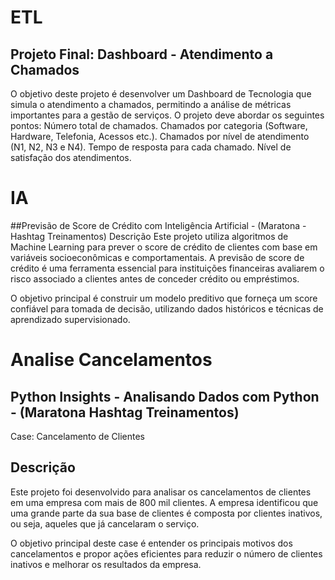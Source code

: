 # ETL
## Projeto Final: Dashboard - Atendimento a Chamados

O objetivo deste projeto é desenvolver um Dashboard de Tecnologia que simula o atendimento a chamados, permitindo a análise de métricas importantes para a gestão de serviços. O projeto deve abordar os seguintes pontos: Número total de chamados. Chamados por categoria (Software, Hardware, Telefonia, Acessos etc.). Chamados por nível de atendimento (N1, N2, N3 e N4). Tempo de resposta para cada chamado. Nível de satisfação dos atendimentos.

# IA
##Previsão de Score de Crédito com Inteligência Artificial - (Maratona - Hashtag Treinamentos)
Descrição
Este projeto utiliza algoritmos de Machine Learning para prever o score de crédito de clientes com base em variáveis socioeconômicas e comportamentais. A previsão de score de crédito é uma ferramenta essencial para instituições financeiras avaliarem o risco associado a clientes antes de conceder crédito ou empréstimos.

O objetivo principal é construir um modelo preditivo que forneça um score confiável para tomada de decisão, utilizando dados históricos e técnicas de aprendizado supervisionado.

# Analise Cancelamentos

## Python Insights - Analisando Dados com Python - (Maratona Hashtag Treinamentos)
Case: Cancelamento de Clientes

## Descrição
Este projeto foi desenvolvido para analisar os cancelamentos de clientes em uma empresa com mais de 800 mil clientes. A empresa identificou que uma grande parte da sua base de clientes é composta por clientes inativos, ou seja, aqueles que já cancelaram o serviço.

O objetivo principal deste case é entender os principais motivos dos cancelamentos e propor ações eficientes para reduzir o número de clientes inativos e melhorar os resultados da empresa.
